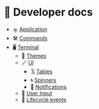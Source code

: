 # 🥷 Developer docs

- 🛸 [Application](application.md)
- 🛠️ [Commands](commands.md)
- 🖥️ [Terminal](terminal.md)
  - 🌈 [Themes](themes.md)
  - 🪄 [UI](ui.md)
    - 🗓️ [Tables](tables.md)
    - 🌀 [Spinners](spinner.md)
    - 💬 [Notifications](notifications.md)
  - 📝 [User Input](question.md)
  - 🔫 [Lifecycle events](lifecycle.md)

